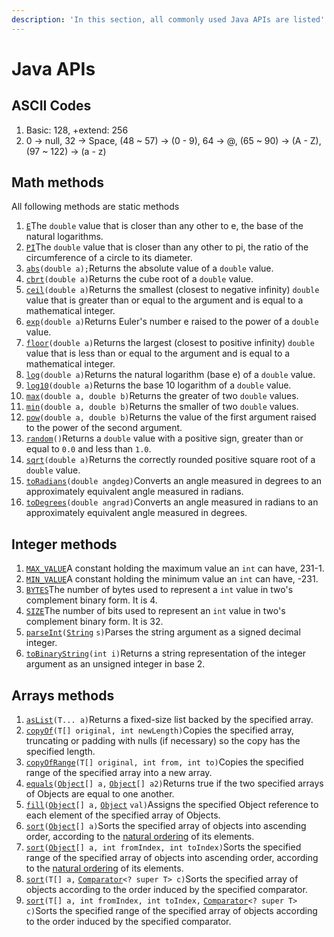 ```yaml
---
description: 'In this section, all commonly used Java APIs are listed'
---
```


# Java APIs

## ASCII Codes

1. Basic: 128, +extend: 256
2. 0 -&gt; null, 32 -&gt; Space, \(48 ~ 57\) -&gt; \(0 - 9\), 64 -&gt; @, \(65 ~ 90\) -&gt; \(A - Z\), \(97 ~ 122\) -&gt; \(a - z\)

## Math methods

All following methods are static methods

1.  [`E`](https://docs.oracle.com/javase/8/docs/api/java/lang/Math.html#E)The `double` value that is closer than any other to e, the base of the natural logarithms.
2.  [`PI`](https://docs.oracle.com/javase/8/docs/api/java/lang/Math.html#PI)The `double` value that is closer than any other to pi, the ratio of the circumference of a circle to its diameter. 
3. [`abs`](https://docs.oracle.com/javase/8/docs/api/java/lang/Math.html#abs-double-)`(double a);`Returns the absolute value of a `double` value.
4.  [`cbrt`](https://docs.oracle.com/javase/8/docs/api/java/lang/Math.html#cbrt-double-)`(double a)`Returns the cube root of a `double` value.
5.  [`ceil`](https://docs.oracle.com/javase/8/docs/api/java/lang/Math.html#ceil-double-)`(double a)`Returns the smallest \(closest to negative infinity\) `double` value that is greater than or equal to the argument and is equal to a mathematical integer.
6.  [`exp`](https://docs.oracle.com/javase/8/docs/api/java/lang/Math.html#exp-double-)`(double a)`Returns Euler's number e raised to the power of a `double` value.
7.  [`floor`](https://docs.oracle.com/javase/8/docs/api/java/lang/Math.html#floor-double-)`(double a)`Returns the largest \(closest to positive infinity\) `double` value that is less than or equal to the argument and is equal to a mathematical integer.
8.  [`log`](https://docs.oracle.com/javase/8/docs/api/java/lang/Math.html#log-double-)`(double a)`Returns the natural logarithm \(base e\) of a `double` value.
9.  [`log10`](https://docs.oracle.com/javase/8/docs/api/java/lang/Math.html#log10-double-)`(double a)`Returns the base 10 logarithm of a `double` value.
10.  [`max`](https://docs.oracle.com/javase/8/docs/api/java/lang/Math.html#max-double-double-)`(double a, double b)`Returns the greater of two `double` values.
11.  [`min`](https://docs.oracle.com/javase/8/docs/api/java/lang/Math.html#min-double-double-)`(double a, double b)`Returns the smaller of two `double` values.
12.  [`pow`](https://docs.oracle.com/javase/8/docs/api/java/lang/Math.html#pow-double-double-)`(double a, double b)`Returns the value of the first argument raised to the power of the second argument.
13.  [`random`](https://docs.oracle.com/javase/8/docs/api/java/lang/Math.html#random--)`()`Returns a `double` value with a positive sign, greater than or equal to `0.0` and less than `1.0`.
14.  [`sqrt`](https://docs.oracle.com/javase/8/docs/api/java/lang/Math.html#sqrt-double-)`(double a)`Returns the correctly rounded positive square root of a `double` value.
15.  [`toRadians`](https://docs.oracle.com/javase/8/docs/api/java/lang/Math.html#toRadians-double-)`(double angdeg)`Converts an angle measured in degrees to an approximately equivalent angle measured in radians.
16.  [`toDegrees`](https://docs.oracle.com/javase/8/docs/api/java/lang/Math.html#toDegrees-double-)`(double angrad)`Converts an angle measured in radians to an approximately equivalent angle measured in degrees.

## Integer methods

1.  [`MAX_VALUE`](https://docs.oracle.com/javase/8/docs/api/java/lang/Integer.html#MAX_VALUE)A constant holding the maximum value an `int` can have, 231-1.
2.  [`MIN_VALUE`](https://docs.oracle.com/javase/8/docs/api/java/lang/Integer.html#MIN_VALUE)A constant holding the minimum value an `int` can have, -231.
3.  [`BYTES`](https://docs.oracle.com/javase/8/docs/api/java/lang/Integer.html#BYTES)The number of bytes used to represent a `int` value in two's complement binary form. It is 4.
4.  [`SIZE`](https://docs.oracle.com/javase/8/docs/api/java/lang/Integer.html#SIZE)The number of bits used to represent an `int` value in two's complement binary form. It is 32.
5.  [`parseInt`](https://docs.oracle.com/javase/8/docs/api/java/lang/Integer.html#parseInt-java.lang.String-)`(`[`String`](https://docs.oracle.com/javase/8/docs/api/java/lang/String.html) `s)`Parses the string argument as a signed decimal integer.
6.  [`toBinaryString`](https://docs.oracle.com/javase/8/docs/api/java/lang/Integer.html#toBinaryString-int-)`(int i)`Returns a string representation of the integer argument as an unsigned integer in base 2.

## Arrays methods

1.  [`asList`](https://docs.oracle.com/javase/8/docs/api/java/util/Arrays.html#asList-T...-)`(T... a)`Returns a fixed-size list backed by the specified array.
2.  [`copyOf`](https://docs.oracle.com/javase/8/docs/api/java/util/Arrays.html#copyOf-T:A-int-)`(T[] original, int newLength)`Copies the specified array, truncating or padding with nulls \(if necessary\) so the copy has the specified length.
3.  [`copyOfRange`](https://docs.oracle.com/javase/8/docs/api/java/util/Arrays.html#copyOfRange-T:A-int-int-)`(T[] original, int from, int to)`Copies the specified range of the specified array into a new array.
4.  [`equals`](https://docs.oracle.com/javase/8/docs/api/java/util/Arrays.html#equals-java.lang.Object:A-java.lang.Object:A-)`(`[`Object`](https://docs.oracle.com/javase/8/docs/api/java/lang/Object.html)`[] a,` [`Object`](https://docs.oracle.com/javase/8/docs/api/java/lang/Object.html)`[] a2)`Returns true if the two specified arrays of Objects are equal to one another.
5.  [`fill`](https://docs.oracle.com/javase/8/docs/api/java/util/Arrays.html#fill-java.lang.Object:A-java.lang.Object-)`(`[`Object`](https://docs.oracle.com/javase/8/docs/api/java/lang/Object.html)`[] a,` [`Object`](https://docs.oracle.com/javase/8/docs/api/java/lang/Object.html) `val)`Assigns the specified Object reference to each element of the specified array of Objects.
6.  [`sort`](https://docs.oracle.com/javase/8/docs/api/java/util/Arrays.html#sort-java.lang.Object:A-)`(`[`Object`](https://docs.oracle.com/javase/8/docs/api/java/lang/Object.html)`[] a)`Sorts the specified array of objects into ascending order, according to the [natural ordering](https://docs.oracle.com/javase/8/docs/api/java/lang/Comparable.html) of its elements.
7.  [`sort`](https://docs.oracle.com/javase/8/docs/api/java/util/Arrays.html#sort-java.lang.Object:A-int-int-)`(`[`Object`](https://docs.oracle.com/javase/8/docs/api/java/lang/Object.html)`[] a, int fromIndex, int toIndex)`Sorts the specified range of the specified array of objects into ascending order, according to the [natural ordering](https://docs.oracle.com/javase/8/docs/api/java/lang/Comparable.html) of its elements.
8.  [`sort`](https://docs.oracle.com/javase/8/docs/api/java/util/Arrays.html#sort-T:A-java.util.Comparator-)`(T[] a,` [`Comparator`](https://docs.oracle.com/javase/8/docs/api/java/util/Comparator.html)`<? super T> c)`Sorts the specified array of objects according to the order induced by the specified comparator.
9.  [`sort`](https://docs.oracle.com/javase/8/docs/api/java/util/Arrays.html#sort-T:A-int-int-java.util.Comparator-)`(T[] a, int fromIndex, int toIndex,` [`Comparator`](https://docs.oracle.com/javase/8/docs/api/java/util/Comparator.html)`<? super T> c)`Sorts the specified range of the specified array of objects according to the order induced by the specified comparator.

